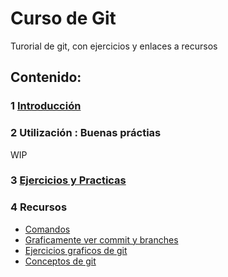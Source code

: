 # Curso de Git

Turorial de git, con ejercicios y enlaces a recursos

## Contenido:

### 1 [Introducción](/introduccion/README.md)

### 2 Utilización : Buenas práctias
WIP
### 3 [Ejercicios y Practicas](/practicas/README.md)

### 4 Recursos

-  [Comandos](/comandos/README.md)
-  [Graficamente ver commit y branches](https://git-school.github.io/visualizing-git/)
-  [Ejercicios graficos de git](https://learngitbranching.js.org/?locale=es_ES)
-  [Conceptos de git](https://gitimmersion.com/index.html)


